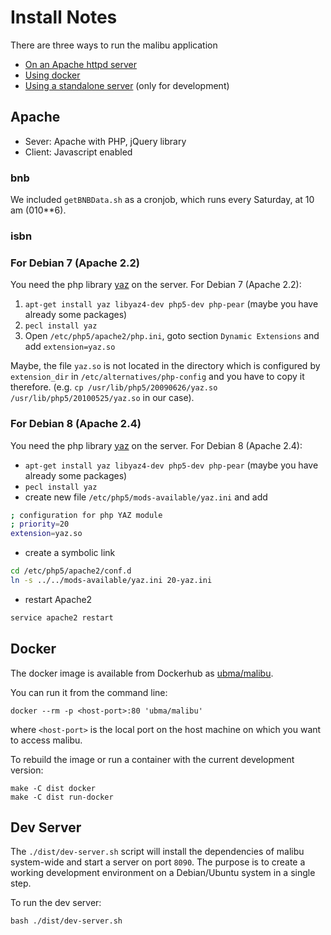 # Install Notes

There are three ways to run the malibu application

* [On an Apache httpd server](#apache)
* [Using docker](#docker)
* [Using a standalone server](#dev-server) (only for development)

## Apache

 * Sever: Apache with PHP, jQuery library
 * Client: Javascript enabled

### bnb

We included `getBNBData.sh` as a cronjob, which runs every Saturday, at 10 am (010**6).

### isbn

### For Debian 7 (Apache 2.2)
You need the php library <a href="http://php.net/manual/en/book.yaz.php">yaz</a> on the server. For Debian 7 (Apache 2.2):

1. <code>apt-get install yaz libyaz4-dev php5-dev php-pear</code> (maybe you have already some packages)
2. <code>pecl install yaz</code>
3. Open `/etc/php5/apache2/php.ini`, goto section `Dynamic Extensions` and add `extension=yaz.so`

Maybe, the file `yaz.so` is not located in the directory
which is configured by `extension_dir` in
`/etc/alternatives/php-config` and you have to copy it therefore.
(e.g. <code>cp /usr/lib/php5/20090626/yaz.so /usr/lib/php5/20100525/yaz.so</code> in our case).

### For Debian 8 (Apache 2.4)
You need the php library <a href="http://php.net/manual/en/book.yaz.php">yaz</a> on the server. For Debian 8 (Apache 2.4):

* <code>apt-get install yaz libyaz4-dev php5-dev php-pear</code> (maybe you have already some packages)
* <code>pecl install yaz</code>
* create new file `/etc/php5/mods-available/yaz.ini` and add
```sh
; configuration for php YAZ module
; priority=20
extension=yaz.so
```
* create a symbolic link 
```sh
cd /etc/php5/apache2/conf.d 
ln -s ../../mods-available/yaz.ini 20-yaz.ini
```
* restart Apache2
```sh
service apache2 restart
```

## Docker

The docker image is available from Dockerhub as [ubma/malibu](https://dockerhub.com/r/ubma/malibu).

You can run it from the command line:

```
docker --rm -p <host-port>:80 'ubma/malibu'
```

where `<host-port>` is the local port on the host machine on which you want to access malibu.

To rebuild the image or run a container with the current development version:

```
make -C dist docker
make -C dist run-docker
```

## Dev Server

The `./dist/dev-server.sh` script will install the dependencies of malibu system-wide and start
a server on port `8090`. The purpose is to create a working development
environment on a Debian/Ubuntu system in a single step.

To run the dev server:

```
bash ./dist/dev-server.sh
```
